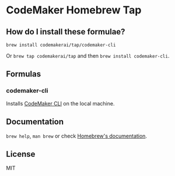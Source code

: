 # CodeMaker Homebrew Tap

## How do I install these formulae?

`brew install codemakerai/tap/codemaker-cli`

Or `brew tap codemakerai/tap` and then `brew install codemaker-cli`.

## Formulas

### codemaker-cli

Installs [CodeMaker CLI](https://github.com/codemakerai/codemaker-cli) on the local machine.

## Documentation

`brew help`, `man brew` or check [Homebrew's documentation](https://docs.brew.sh).


## License

MIT
